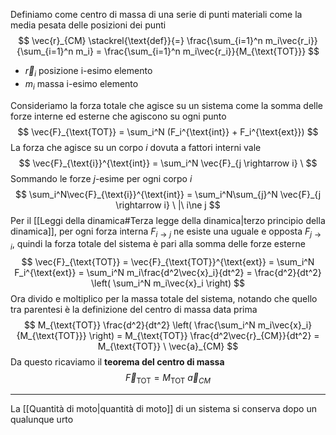 Definiamo come centro di massa di una serie di punti materiali come la media pesata delle posizioni dei punti
$$ 
\vec{r}_{CM}
\stackrel{\text{def}}{=} 
\frac{\sum_{i=1}^n m_i\vec{r_i}}{\sum_{i=1}^n m_i} = 
\frac{\sum_{i=1}^n m_i\vec{r_i}}{M_{\text{TOT}}}
$$
+ $\vec{r}_{i}$ posizione i-esimo elemento
+ $m_i$ massa i-esimo elemento

Consideriamo la forza totale che agisce su un sistema come la somma delle forze interne ed esterne che agiscono su ogni punto
$$
\vec{F}_{\text{TOT}} = 
\sum_i^N (F_i^{\text{int}} + F_i^{\text{ext}})
$$
La forza che agisce su un corpo $i$ dovuta a fattori interni vale
$$
\vec{F}_{\text{i}}^{\text{int}} =
\sum_i^N \vec{F}_{j \rightarrow i} \
$$
Sommando le forze $j$-esime per ogni corpo $i$
$$
\sum_i^N\vec{F}_{\text{i}}^{\text{int}} =
\sum_i^N\sum_{j}^N \vec{F}_{j \rightarrow i} \ |\ i\ne j 
$$
Per il [[Leggi della dinamica#Terza legge della dinamica|terzo principio della dinamica]], per ogni forza interna $F_{i\rightarrow j}$ ne esiste una uguale e opposta  $F_{j\rightarrow i}$, quindi la forza totale del sistema è pari alla somma delle forze esterne 
$$
\vec{F}_{\text{TOT}} = \vec{F}_{\text{TOT}}^{\text{ext}} = 
\sum_i^N F_i^{\text{ext}} = 
\sum_i^N m_i\frac{d^2\vec{x}_i}{dt^2} = 
\frac{d^2}{dt^2} \left( \sum_i^N m_i\vec{x}_i \right)
$$
Ora divido e moltiplico per la massa totale del sistema, notando che quello tra parentesi è la definizione del centro di massa data prima
$$
M_{\text{TOT}} \frac{d^2}{dt^2} \left( \frac{\sum_i^N m_i\vec{x}_i}{M_{\text{TOT}}} \right) = 
M_{\text{TOT}} \frac{d^2\vec{r}_{CM}}{dt^2} = 
M_{\text{TOT}} \ \vec{a}_{CM}
$$
Da questo ricaviamo il **teorema del centro di massa**
$$ \vec{F}_{\text{TOT}} = M_{\text{TOT}} \ \vec{a}_{CM} $$


---------

La [[Quantità di moto|quantità di moto]] di un sistema si conserva dopo un qualunque urto
